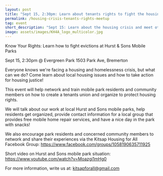 ```yaml
---
layout: post 
title: "Sept 15, 2:30pm: Learn about tenants rights to fight the housing crisis"
permalink: /housing-crisis-tenants-rights-meetup
tag: event
short_description: "Sept 15: Learn about the housing crisis and meet other tenants to fight Hurst & Sons evictions and rent increases."
image: assets/images/KH4A_logo_multicolor.jpg
---
```


Know Your Rights: Learn how to fight evictions at Hurst & Sons Mobile Parks

Sept 15, 2:30pm @ Evergreen Park
1503 Park Ave, Bremerton

Everyone knows we're facing a housing and homelessness crisis, but what can we do? Come learn about local housing issues and how to take action for housing justice! 

This event will help network and train mobile park residents and community members on how to create a tenants union and organize to protect housing rights. 

We will talk about our work at local Hurst and Sons mobile parks, help residents get organized, provide contact information for a local group that provides free mobile home repair services, and have a nice day in the park with snacks!

We also encourage park residents and concerned community members to network and share their experiences via the Kitsap Housing for All Facebook Group: https://www.facebook.com/groups/1058190635711925

Short video on Hurst and Sons mobile park situation: https://www.youtube.com/watch?v=Moazgi1mHg0

For more information, write us at: kitsapforall@gmail.com